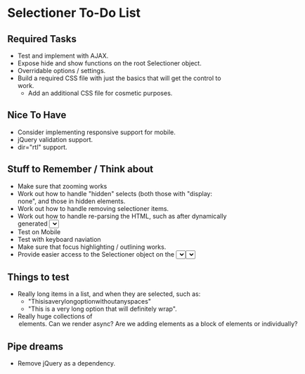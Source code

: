 # Selectioner To-Do List

## Required Tasks

- Test and implement with AJAX.
- Expose hide and show functions on the root Selectioner object.
- Overridable options / settings.
- Build a required CSS file with just the basics that will get the control to work.
	- Add an additional CSS file for cosmetic purposes.

## Nice To Have

- Consider implementing responsive support for mobile.
- jQuery validation support.
- dir="rtl" support.

## Stuff to Remember / Think about

- Make sure that zooming works
- Work out how to handle "hidden" selects (both those with "display: none", and those in hidden elements.
- Work out how to handle removing selectioner items.
- Work out how to handle re-parsing the HTML, such as after dynamically generated <select /> elements are added to the DOM via AJAX or other JS calls.
- Test on Mobile
- Test with keyboard naviation
- Make sure that focus highlighting / outlining works.
- Provide easier access to the Selectioner object on the <select /> element. 
	- Something like $('select').selectioner() instead of $('select').data('selectioner').
	- Calling this method could automatically attempt to work out what the best selectioner to
	  convert this <select /> to would be, and do so.

## Things to test

- Really long items in a list, and when they are selected, such as:
	- "Thisisaverylongoptionwithoutanyspaces"
	- "This is a very long option that will definitely wrap".
- Really huge collections of <option /> elements.
	- Can we render async? Are we adding elements as a block of elements or individually?

## Pipe dreams

- Remove jQuery as a dependency.